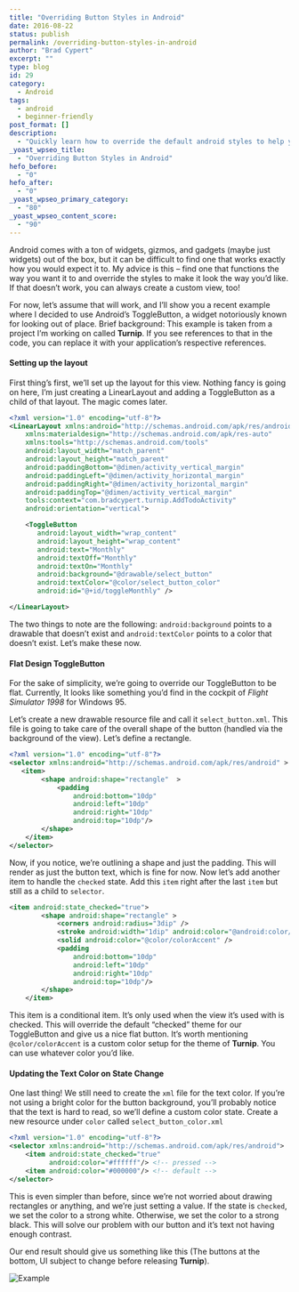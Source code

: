 ```yaml
---
title: "Overriding Button Styles in Android"
date: 2016-08-22
status: publish
permalink: /overriding-button-styles-in-android
author: "Brad Cypert"
excerpt: ""
type: blog
id: 29
category:
  - Android
tags:
  - android
  - beginner-friendly
post_format: []
description:
  - "Quickly learn how to override the default android styles to help you create a look and feel unique to your application!"
_yoast_wpseo_title:
  - "Overriding Button Styles in Android"
hefo_before:
  - "0"
hefo_after:
  - "0"
_yoast_wpseo_primary_category:
  - "80"
_yoast_wpseo_content_score:
  - "90"
---
```


Android comes with a ton of widgets, gizmos, and gadgets (maybe just widgets) out of the box, but it can be difficult to find one that works exactly how you would expect it to. My advice is this – find one that functions the way you want it to and override the styles to make it look the way you’d like. If that doesn’t work, you can always create a custom view, too!

For now, let’s assume that will work, and I’ll show you a recent example where I decided to use Android’s ToggleButton, a widget notoriously known for looking out of place. Brief background: This example is taken from a project I’m working on called **Turnip**. If you see references to that in the code, you can replace it with your application’s respective references.

#### Setting up the layout

First thing’s first, we’ll set up the layout for this view. Nothing fancy is going on here, I’m just creating a LinearLayout and adding a ToggleButton as a child of that layout. The magic comes later.

```xml
<?xml version="1.0" encoding="utf-8"?>
<LinearLayout xmlns:android="http://schemas.android.com/apk/res/android"
    xmlns:materialdesign="http://schemas.android.com/apk/res-auto"
    xmlns:tools="http://schemas.android.com/tools"
    android:layout_width="match_parent"
    android:layout_height="match_parent"
    android:paddingBottom="@dimen/activity_vertical_margin"
    android:paddingLeft="@dimen/activity_horizontal_margin"
    android:paddingRight="@dimen/activity_horizontal_margin"
    android:paddingTop="@dimen/activity_vertical_margin"
    tools:context="com.bradcypert.turnip.AddTodoActivity"
    android:orientation="vertical">

    <ToggleButton
       android:layout_width="wrap_content"
       android:layout_height="wrap_content"
       android:text="Monthly"
       android:textOff="Monthly"
       android:textOn="Monthly"
       android:background="@drawable/select_button"
       android:textColor="@color/select_button_color"
       android:id="@+id/toggleMonthly" />

</LinearLayout>

```

The two things to note are the following: `android:background` points to a drawable that doesn’t exist and `android:textColor` points to a color that doesn’t exist. Let’s make these now.

#### Flat Design ToggleButton

For the sake of simplicity, we’re going to override our ToggleButton to be flat. Currently, It looks like something you’d find in the cockpit of _Flight Simulator 1998_ for Windows 95.

Let’s create a new drawable resource file and call it `select_button.xml`. This file is going to take care of the overall shape of the button (handled via the background of the view). Let’s define a rectangle.

```xml
<?xml version="1.0" encoding="utf-8"?>
<selector xmlns:android="http://schemas.android.com/apk/res/android" >
   <item>
        <shape android:shape="rectangle"  >
            <padding
                android:bottom="10dp"
                android:left="10dp"
                android:right="10dp"
                android:top="10dp"/>
        </shape>
    </item>
</selector>

```

Now, if you notice, we’re outlining a shape and just the padding. This will render as just the button text, which is fine for now. Now let’s add another item to handle the `checked` state. Add this `item` right after the last `item` but still as a child to `selector`.

```xml
<item android:state_checked="true">
        <shape android:shape="rectangle" >
            <corners android:radius="3dip" />
            <stroke android:width="1dip" android:color="@android:color/transparent" />
            <solid android:color="@color/colorAccent" />
            <padding
                android:bottom="10dp"
                android:left="10dp"
                android:right="10dp"
                android:top="10dp"/>
        </shape>
    </item>

```

This item is a conditional item. It’s only used when the view it’s used with is checked. This will override the default “checked” theme for our ToggleButton and give us a nice flat button. It’s worth mentioning `@color/colorAccent` is a custom color setup for the theme of **Turnip**. You can use whatever color you’d like.

#### Updating the Text Color on State Change

One last thing! We still need to create the `xml` file for the text color. If you’re not using a bright color for the button background, you’ll probably notice that the text is hard to read, so we’ll define a custom color state. Create a new resource under `color` called `select_button_color.xml`

```xml
<?xml version="1.0" encoding="utf-8"?>
<selector xmlns:android="http://schemas.android.com/apk/res/android">
    <item android:state_checked="true"
          android:color="#ffffff"/> <!-- pressed -->
    <item android:color="#000000"/> <!-- default -->
</selector>
```

This is even simpler than before, since we’re not worried about drawing rectangles or anything, and we’re just setting a value. If the state is `checked`, we set the color to a strong white. Otherwise, we set the color to a strong black. This will solve our problem with our button and it’s text not having enough contrast.

Our end result should give us something like this (The buttons at the bottom, UI subject to change before releasing **Turnip**).

![Example](/ss-1.png)
